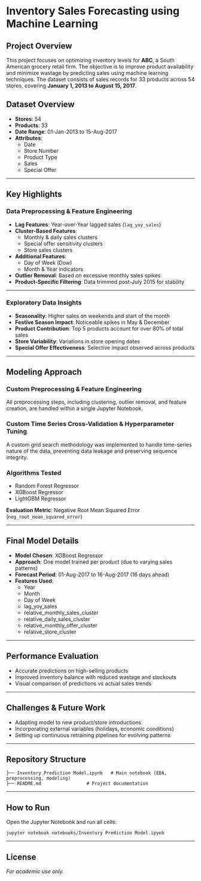 # Inventory Sales Forecasting using Machine Learning

## Project Overview
This project focuses on optimizing inventory levels for **ABC**, a South American grocery retail firm. The objective is to improve product availability and minimize wastage by predicting sales using machine learning techniques. The dataset consists of sales records for 33 products across 54 stores, covering **January 1, 2013 to August 15, 2017**.

## Dataset Overview
- **Stores**: 54  
- **Products**: 33  
- **Date Range**: 01-Jan-2013 to 15-Aug-2017  
- **Attributes**:
  - Date
  - Store Number
  - Product Type
  - Sales
  - Special Offer

---

## Key Highlights

### Data Preprocessing & Feature Engineering
- **Lag Features**: Year-over-Year lagged sales (`lag_yoy_sales`)
- **Cluster-Based Features**:
  - Monthly & daily sales clusters
  - Special offer sensitivity clusters
  - Store sales clusters
- **Additional Features**:
  - Day of Week (Dow)
  - Month & Year indicators
- **Outlier Removal**: Based on excessive monthly sales spikes
- **Product-Specific Filtering**: Data trimmed post-July 2015 for stability

---

### Exploratory Data Insights
- **Seasonality**: Higher sales on weekends and start of the month
- **Festive Season Impact**: Noticeable spikes in May & December
- **Product Contribution**: Top 5 products account for over 80% of total sales
- **Store Variability**: Variations in store opening dates
- **Special Offer Effectiveness**: Selective impact observed across products

---

## Modeling Approach

### Custom Preprocessing & Feature Engineering
All preprocessing steps, including clustering, outlier removal, and feature creation, are handled within a single Jupyter Notebook.

### Custom Time Series Cross-Validation & Hyperparameter Tuning
A custom grid search methodology was implemented to handle time-series nature of the data, preventing data leakage and preserving sequence integrity.

### Algorithms Tested
- Random Forest Regressor
- XGBoost Regressor
- LightGBM Regressor

**Evaluation Metric**: Negative Root Mean Squared Error (`neg_root_mean_squared_error`)

---

## Final Model Details
- **Model Chosen**: XGBoost Regressor
- **Approach**: One model trained per product (due to varying sales patterns)
- **Forecast Period**: 01-Aug-2017 to 16-Aug-2017 (16 days ahead)
- **Features Used**:
  - Year
  - Month
  - Day of Week
  - lag_yoy_sales
  - relative_monthly_sales_cluster
  - relative_daily_sales_cluster
  - relative_monthly_offer_cluster
  - relative_store_cluster

---

## Performance Evaluation
- Accurate predictions on high-selling products
- Improved inventory balance with reduced wastage and stockouts
- Visual comparison of predictions vs actual sales trends

---

## Challenges & Future Work
- Adapting model to new product/store introductions
- Incorporating external variables (holidays, economic conditions)
- Setting up continuous retraining pipelines for evolving patterns

---

## Repository Structure
```
├── Inventory Prediction Model.ipynb   # Main notebook (EDA, preprocessing, modeling)
├── README.md                 # Project documentation
```

---

## How to Run
Open the Jupyter Notebook and run all cells:
   ```
   jupyter notebook notebooks/Inventory Prediction Model.ipynb
   ```

---

## License
*For academic use only.*
